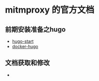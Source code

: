 # mitmproxy 的官方文档

## 前期安装准备之hugo 
- [hugo-start](https://gohugo.io/getting-started/quick-start/)
- [docker-hugo](https://note.qidong.name/2017/06/25/docker-hugo/)

## 文档获取和修改
- []()


